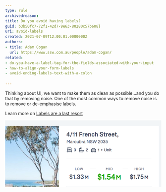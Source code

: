 ```yaml
---
type: rule
archivedreason:
title: Do you avoid having labels?
guid: b3b50fc7-72f1-42d7-9e63-80280c57b608}
uri: avoid-labels
created: 2021-07-09T12:00:01.0000000Z
authors:
- title: Adam Cogan
  url: https://www.ssw.com.au/people/adam-cogan/
related:
- do-you-have-a-label-tag-for-the-fields-associated-with-your-input
- how-to-align-your-form-labels
- avoid-ending-labels-text-with-a-colon

---
```


Thinking about UI, we want to make them as clean as possible...and you do that by removing noise. One of the most common ways to remove noise is to remove or de-emphasise labels.

<!--endintro-->

Learn more on [Labels are a last resort](https://www.refactoringui.com/previews/labels-are-a-last-resort)

![Figure: Users know what things are without all the unnecessary labels](avoid-labels.png)
